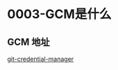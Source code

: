 # 0003-GCM是什么

## GCM 地址

[git-credential-manager](https://github.com/git-ecosystem/git-credential-manager)
